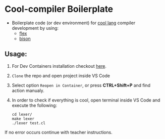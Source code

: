 # Cool-compiler Boilerplate

- Boilerplate code (or dev environment) for [cool lang](https://theory.stanford.edu/~aiken/software/cool/cool-manual.pdf) compiler development by using:
    - [flex](https://westes.github.io/flex/manual/)
    - [bison](https://www.gnu.org/software/bison/manual/bison.html)

## Usage:

1. For Dev Containers installation checkout
[here](https://code.visualstudio.com/docs/devcontainers/containers#_installation).

2. `Clone` the repo and open project inside VS Code

3. Select option `Reopen in Container`, or press **CTRL+Shift+P** and find action manualy.

4. In order to check if everything is cool, open terminal inside VS Code and execute the following:
    ```
    cd lexer/
    make lexer
    ./lexer test.cl
    ```

If no error occurs continue with teacher instructions.